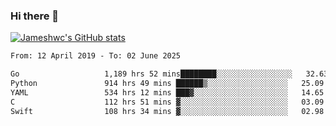 ### Hi there 👋

[![Jameshwc's GitHub stats](https://github-readme-stats.vercel.app/api?username=jameshwc)](https://github.com/anuraghazra/github-readme-stats)

<!--START_SECTION:waka-->

```txt
From: 12 April 2019 - To: 02 June 2025

Go                   1,189 hrs 52 mins████████░░░░░░░░░░░░░░░░░   32.63 %
Python               914 hrs 49 mins ██████▒░░░░░░░░░░░░░░░░░░   25.09 %
YAML                 534 hrs 12 mins ███▓░░░░░░░░░░░░░░░░░░░░░   14.65 %
C                    112 hrs 51 mins ▓░░░░░░░░░░░░░░░░░░░░░░░░   03.09 %
Swift                108 hrs 34 mins ▓░░░░░░░░░░░░░░░░░░░░░░░░   02.98 %
```

<!--END_SECTION:waka-->